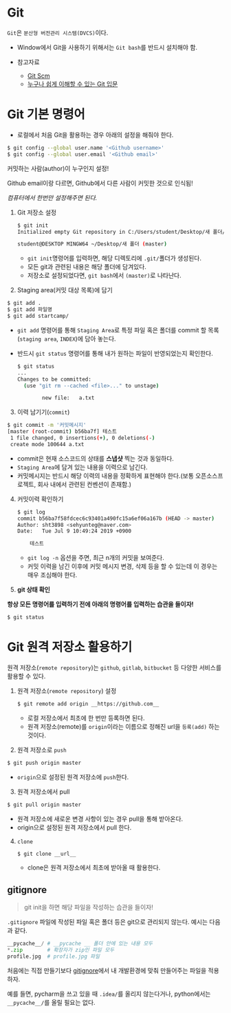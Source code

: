 # Git

`Git`은 `분산형 버전관리 시스템(DVCS)`이다.

* Window에서  Git을 사용하기 위해서는 `Git bash`를 반드시 설치해야 함.

* 참고자료
  * [Git Scm](https://git-scm.com/book/ko/v2)
  * [누구나 쉽게 이해할 수 있는 Git 입문](https://backlog.com/git-tutorial/kr/intro/intro1_1.html)



# Git 기본 명령어

* 로컬에서 처음 Git을 활용하는 경우 아래의 설정을 해줘야 한다.

```bash
$ git config --global user.name '<Github username>'
$ git config --global user.email '<Github email>'
```

커밋하는 사람(author)이 누구인지 설정!

Github email이랑 다르면, Github에서 다른 사람이 커밋한 것으로 인식됨!

*컴퓨터에서 한번만 설정해주면 된다.*



1. Git 저장소 설정

   ```bash
   $ git init
   Initialized empty Git repository in C:/Users/student/Desktop/새 폴더/.git/
   
   student@DESKTOP MINGW64 ~/Desktop/새 폴더 (master)
   
   ```

   * `git init`명령어를 입력하면, 해당 디렉토리에  `.git/`폴더가 생성된다.
   * 모든 git과 관련된 내용은 해당 폴더에 담겨있다.
   * 저장소로 설정되었다면, `git bash`에서 `(master)`로 나타난다.

2.  Staging area(커밋 대상 목록)에 담기

   ```bash
   $ git add .
   $ git add 파일명
   $ git add startcamp/
   ```

   * `git add` 명령어를 통해 `Staging Area`로 특정 파일 혹은 폴더를 commit 할 목록(`staging area`, `INDEX`)에 담아 놓는다.

   * 반드시 `git status` 명령어를 통해 내가 원하는 파일이 반영되었는지 확인한다.

     ```bash
     $ git status
     ...
     Changes to be committed:
       (use "git rm --cached <file>..." to unstage)
     
             new file:   a.txt
     ```

3.  이력 남기기(`commit`)

   ```bash
   $ git commit -m '커밋메시지'
   [master (root-commit) b56ba7f] 테스트
    1 file changed, 0 insertions(+), 0 deletions(-)
    create mode 100644 a.txt
   ```

   * commit은 현재 소스코드의 상태를 **스냅샷** 찍는 것과 동일하다.
   * `Staging Area`에 담겨 있는 내용을 이력으로 남긴다.
   * 커밋메시지는 반드시 해당 이력의 내용을 정확하게 표현해야 한다.(보통 오픈소스프로젝트, 회사 내에서 관련된 컨벤션이 존재함.)

4. 커밋이력 확인하기

   ```bash
   $ git log
   commit b56ba7f58fdcec6c93401a490fc15a6ef06a167b (HEAD -> master)
   Author: sht3898 <sehyunteg@naver.com>
   Date:   Tue Jul 9 10:49:24 2019 +0900
   
       테스트
   ```

   * `git log -n` 옵션을 주면, 최근 n개의 커밋을 보여준다.
   * 커밋 이력을 남긴 이후에 커밋 메시지 변경, 삭제 등을 할 수 있는데 이 경우는 매우 조심해야 한다.

5.  **git 상태 확인**

   **항상 모든 명령어를 입력하기 전에 아래의 명령어를 입력하는 습관을 들이자!**

   ```bash
   $ git status
   ```





# Git 원격 저장소 활용하기

원격 저장소(`remote repository`)는 `github`, `gitlab`, `bitbucket` 등 다양한 서비스를 활용할 수 있다.

1. 원격 저장소(`remote repository`) 설정

   ```bash
   $ git remote add origin __https://github.com__
   ```

   * 로컬 저장소에서 최초에 한 번만 등록하면 된다.
   * 원격 저장소(remote)를 `origin`이라는 이름으로 정해진 url을 `등록(add)` 하는 것이다.

2.  원격 저장소로 `push`

   ```bash
   $ git push origin master
   ```

   * `origin`으로 설정된 원격 저장소에 `push`한다.

3.  원격 저장소에서  pull

   ```bash
   $ git pull origin master
   ```

   * 원격 저장소에 새로운 변경 사항이 있는 경우 pull을 통해 받아온다.
   * origin으로 설정된 원격 저장소에서 pull 한다.

4. `clone`

   ```bash
   $ git clone __url__
   ```

   * clone은 원격 저장소에서 최초에 받아올 때 활용한다.

 ## gitignore

> git init을 하면 해당 파일을 작성하는 습관을 들이자!

`.gitignore` 파일에 작성된 파일 혹은 폴더 등은 git으로 관리되지 않는다. 예시는 다음과 같다.

```python
__pycache__/ # __pycache __ 폴더 안에 있는 내용 모두
*.zip        # 확장자가 zip인 파일 모두
profile.jpg  # profile.jpg 파일
```

처음에는 직접 만들기보다 [gitignore](https://www.gitignore.io/api/python)에서 내 개발환경에 맞춰 만들어주는 파일을 적용하자.

예를 들면, pycharm을 쓰고 있을 때 `.idea/`를 올리지 않는다거나, python에서는 `__pycache__/`를 올릴 필요는 없다.